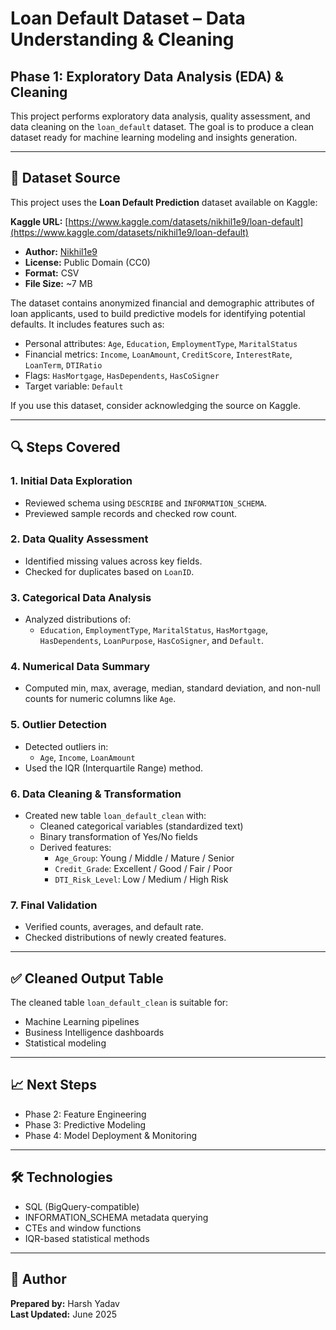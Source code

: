 # Loan Default Dataset – Data Understanding & Cleaning

## Phase 1: Exploratory Data Analysis (EDA) & Cleaning

This project performs exploratory data analysis, quality assessment, and data cleaning on the `loan_default` dataset. The goal is to produce a clean dataset ready for machine learning modeling and insights generation.

---

## 📂 Dataset Source

This project uses the **Loan Default Prediction** dataset available on Kaggle:

**Kaggle URL:** [https://www.kaggle.com/datasets/nikhil1e9/loan-default](https://www.kaggle.com/datasets/nikhil1e9/loan-default)

- **Author:** [Nikhil1e9](https://www.kaggle.com/nikhil1e9)
- **License:** Public Domain (CC0)
- **Format:** CSV
- **File Size:** ~7 MB

The dataset contains anonymized financial and demographic attributes of loan applicants, used to build predictive models for identifying potential defaults. It includes features such as:

- Personal attributes: `Age`, `Education`, `EmploymentType`, `MaritalStatus`
- Financial metrics: `Income`, `LoanAmount`, `CreditScore`, `InterestRate`, `LoanTerm`, `DTIRatio`
- Flags: `HasMortgage`, `HasDependents`, `HasCoSigner`
- Target variable: `Default`

If you use this dataset, consider acknowledging the source on Kaggle.


---

## 🔍 Steps Covered

### 1. Initial Data Exploration
- Reviewed schema using `DESCRIBE` and `INFORMATION_SCHEMA`.
- Previewed sample records and checked row count.

### 2. Data Quality Assessment
- Identified missing values across key fields.
- Checked for duplicates based on `LoanID`.

### 3. Categorical Data Analysis
- Analyzed distributions of:
  - `Education`, `EmploymentType`, `MaritalStatus`, `HasMortgage`, `HasDependents`, `LoanPurpose`, `HasCoSigner`, and `Default`.

### 4. Numerical Data Summary
- Computed min, max, average, median, standard deviation, and non-null counts for numeric columns like `Age`.

### 5. Outlier Detection
- Detected outliers in:
  - `Age`, `Income`, `LoanAmount`
- Used the IQR (Interquartile Range) method.

### 6. Data Cleaning & Transformation
- Created new table `loan_default_clean` with:
  - Cleaned categorical variables (standardized text)
  - Binary transformation of Yes/No fields
  - Derived features:
    - `Age_Group`: Young / Middle / Mature / Senior
    - `Credit_Grade`: Excellent / Good / Fair / Poor
    - `DTI_Risk_Level`: Low / Medium / High Risk

### 7. Final Validation
- Verified counts, averages, and default rate.
- Checked distributions of newly created features.

---

## ✅ Cleaned Output Table

The cleaned table `loan_default_clean` is suitable for:

- Machine Learning pipelines
- Business Intelligence dashboards
- Statistical modeling

---

## 📈 Next Steps

- Phase 2: Feature Engineering  
- Phase 3: Predictive Modeling  
- Phase 4: Model Deployment & Monitoring

---

## 🛠 Technologies

- SQL (BigQuery-compatible)
- INFORMATION_SCHEMA metadata querying
- CTEs and window functions
- IQR-based statistical methods

---

## 👤 Author

**Prepared by:** Harsh Yadav  
**Last Updated:** June 2025
